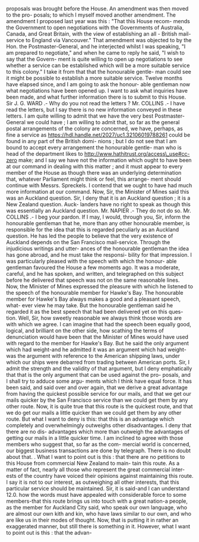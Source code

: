 proposals was brought before the House. An amendment was then moved to the pro- posals; to which I myself moved another amendment. The amendment I proposed last year was this : "That this House recom- mends the Government to open negotiations with the Governments of Australia, Canada, and Great Britain, with the view of establishing an all - British mail-service to England via Vancouver." That amendment was objected to by the Hon. the Postmaster-General, and he interjected whilst I was speaking, "I am prepared to negotiate," and when he came to reply he said, "I wish to say that the Govern- ment is quite willing to open up negotiations to see whether a service can be established which will be a more suitable service to this colony." I take it from that that the honourable gentle- man could see it might be possible to establish a more suitable service. Twelve months have elapsed since, and I am going to ask the honour- able gentleman now what negotiations have been opened up. I want to ask what inquiries have been made, and what further information there is to submit to this House. Sir J. G. WARD .- Why do you not read the letters ? Mr. COLLINS .- I have read the letters, but I say there is no new information conveyed in these letters. I am quite willing to admit that we have the very best Postmaster-General we could have ; I am willing to admit that, so far as the general postal arrangements of the colony are concerned, we have, perhaps, as fine a service as https://hdl.handle.net/2027/uc1.32106019788261 could be found in any part of the British domi- nions ; but I do not see that I am bound to accept every arrangement the honourable gentle- man who is head of the department likes to http://www.hathitrust.org/access\_use#cc-zero make; and I say we have not the information which ought to have been at our command in dealing with this matter ; and it must appear to every member of the House as though there was an underlying determination that, whatever Parliament might think or feel, this arrange- ment should continue with Messrs. Spreckels. I contend that we ought to have had much more information at our command. Now, Sir, the Minister of Mines said this was an Auckland question. Sir, I deny that it is an Auckland question ; it is a New Zealand question. Auck- landers have no right to speak as though this was essentially an Auckland question. Mr. NAPIER .- They do not do so. Mr. COLLINS .- I beg your pardon. If I may, I would, through you, Sir, inform the honourable gentleman that he, more than any other honourable member, is responsible for the idea that this is regarded peculiarly as an Auckland question. He has led the people to believe that the very existence of Auckland depends on the San Francisco mail-service. Through the injudicious writings and utter- ances of the honourable gentleman the idea has gone abroad, and he must take the responsi- bility for that impression. I was particularly pleased with the speech with which the honour- able gentleman favoured the House a few moments ago. It was a moderate, careful, and he has spoken, and written, and telegraphed on this subject before he delivered that speech was not on the same reasonable lines. Now, the Minister of Mines expressed the pleasure with which he listened to the speech of the honourable member for Hawke's Bay. The honourable member for Hawke's Bay always makes a good and a pleasant speech, what- ever view he may take. But the honourable gentleman said he regarded it as the best speech that had been delivered yet on this ques- tion. Well, Sir, how sweetly reasonable we always think those words are with which we agree. I can imagine that had the speech been equally good, logical, and brilliant on the other side, how scathing the terms of denunciation would have been that the Minister of Mines would have used with regard to the member for Hawke's Bay. But he said the only argument which had weight-and he admitted it was an argument which had weight- was the argument with reference to the American shipping laws, under which our ships were debarred from trading between American ports. Sir, I admit the strength and the validity of that argument, but I deny emphatically that that is the only argument that can be used against the pro- posals, and I shall try to adduce some argu- ments which I think have equal force. It has been said, and said over and over again, that we derive a great advantage from having the quickest possible service for our mails, and that we get our mails quicker by the San Francisco service than we could get them by any other route. Now, it is quite true that this route is the quickest route, and that we do get our mails a little quicker than we could get them by any other route. But what I want to deny is this: that this is an advantage which completely and overwhelmingly outweighs other disadvantages. I deny that there are no dis- advantages which more than outweigh the advantages of getting our mails in a little quicker time. I am inclined to agree with those members who suggest that, so far as the com- mercial world is concerned, our biggest business transactions are done by telegraph. There is no doubt about that. . What I want to point out is this : that there are no petitions to this House from commercial New Zealand to main- tain this route. As a matter of fact, nearly all those who represent the great commercial inter- ests of the country have voiced their opinions against maintaining this route. I say it is not to our interest, as outweighing all other interests, that this particular service should be maintained. Sir, it is said-and I can understand 12.0. how the words must have appealed with considerable force to some members-that this route brings us into touch with a great nation-a people, as the member for Auckland City said, who speak our own language, who are almost our own kith and kin, who have laws similar to our own, and who are like us in their modes of thought. Now, that is putting it in rather an exaggerated manner, but still there is something in it. However, what I want to point out is this : that the advan- 